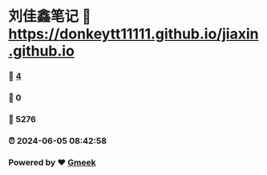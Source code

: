# 刘佳鑫笔记 :link: https://donkeytt11111.github.io/jiaxin.github.io 
### :page_facing_up: [4](https://donkeytt11111.github.io/jiaxin.github.io/tag.html) 
### :speech_balloon: 0 
### :hibiscus: 5276 
### :alarm_clock: 2024-06-05 08:42:58 
### Powered by :heart: [Gmeek](https://github.com/Meekdai/Gmeek)
